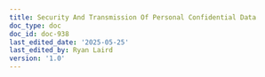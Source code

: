 ```yaml
---
title: Security And Transmission Of Personal Confidential Data
doc_type: doc
doc_id: doc-938
last_edited_date: '2025-05-25'
last_edited_by: Ryan Laird
version: '1.0'
---
```


<!-- Unsupported block type: unsupported -->
